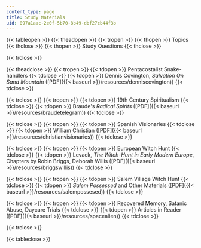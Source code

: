 ```yaml
---
content_type: page
title: Study Materials
uid: 097a1aac-2e0f-5b70-8b49-dbf27cb44f3b
---
```


{{< tableopen >}}
{{< theadopen >}}
{{< tropen >}}
{{< thopen >}}
Topics
{{< thclose >}}
{{< thopen >}}
Study Questions
{{< thclose >}}

{{< trclose >}}

{{< theadclose >}}
{{< tropen >}}
{{< tdopen >}}
Pentacostalist Snake-handlers
{{< tdclose >}}
{{< tdopen >}}
Dennis Covington, _Salvation On Sand Mountain_ ([PDF]({{< baseurl >}}/resources/denniscovington))
{{< tdclose >}}

{{< trclose >}}
{{< tropen >}}
{{< tdopen >}}
19th Century Spiritualism
{{< tdclose >}}
{{< tdopen >}}
Braude's _Radical Spirits_ ([PDF]({{< baseurl >}}/resources/braudetelegram))
{{< tdclose >}}

{{< trclose >}}
{{< tropen >}}
{{< tdopen >}}
Spanish Visionaries
{{< tdclose >}}
{{< tdopen >}}
William Christian ([PDF]({{< baseurl >}}/resources/christianvisionaries))
{{< tdclose >}}

{{< trclose >}}
{{< tropen >}}
{{< tdopen >}}
European Witch Hunt
{{< tdclose >}}
{{< tdopen >}}
Levack, _The Witch-Hunt in Early Modern Europe_, Chapters by Robin Briggs, Deborah Willis ([PDF]({{< baseurl >}}/resources/briggswillis))
{{< tdclose >}}

{{< trclose >}}
{{< tropen >}}
{{< tdopen >}}
Salem Village Witch Hunt
{{< tdclose >}}
{{< tdopen >}}
_Salem Possessed_ and Other Materials ([PDF]({{< baseurl >}}/resources/salempossesed))
{{< tdclose >}}

{{< trclose >}}
{{< tropen >}}
{{< tdopen >}}
Recovered Memory, Satanic Abuse, Daycare Trials
{{< tdclose >}}
{{< tdopen >}}
Articles in Reader ([PDF]({{< baseurl >}}/resources/spacealien))
{{< tdclose >}}

{{< trclose >}}

{{< tableclose >}}